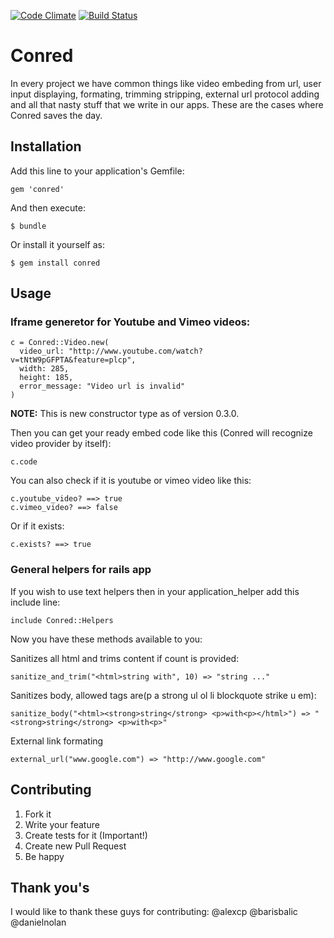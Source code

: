[![Code Climate](https://codeclimate.com/github/janjiss/conred.png)](https://codeclimate.com/github/janjiss/conred)
[![Build Status](https://travis-ci.org/janjiss/conred.png?branch=master)](https://travis-ci.org/janjiss/conred)

# Conred

In every project we have common things like video 
embeding from url, user input displaying, formating, trimming stripping,
external url protocol adding and all that nasty stuff that we write in our apps. 
These are the cases where Conred saves the day. 

## Installation

Add this line to your application's Gemfile:

    gem 'conred'

And then execute:

    $ bundle

Or install it yourself as:

    $ gem install conred

## Usage

### Iframe generetor for Youtube and Vimeo videos:

    c = Conred::Video.new(
      video_url: "http://www.youtube.com/watch?v=tNtW9pGFPTA&feature=plcp", 
      width: 285, 
      height: 185,
      error_message: "Video url is invalid"
    )
    
__NOTE:__ This is new constructor type as of version 0.3.0. 

Then you can get your ready embed code like this (Conred will recognize video provider by itself):
    
    c.code
    
You can also check if it is youtube or vimeo video like this:

    c.youtube_video? ==> true
    c.vimeo_video? ==> false
    
Or if it exists:

    c.exists? ==> true

### General helpers for rails app
    
If you wish to use text helpers then in your application_helper add this include line:

    include Conred::Helpers

Now you have these methods available to you:

Sanitizes all html and trims content if count is provided:
    
    sanitize_and_trim("<html>string with", 10) => "string ..."
    
Sanitizes body, allowed tags are(p a strong ul ol li blockquote strike u em):

    sanitize_body("<html><strong>string</strong> <p>with<p></html>") => "<strong>string</strong> <p>with<p>"
    
External link formating

    external_url("www.google.com") => "http://www.google.com"

## Contributing

1. Fork it
2. Write your feature
3. Create tests for it (Important!)
4. Create new Pull Request
5. Be happy

## Thank you's

I would like to thank these guys for contributing:
@alexcp
@barisbalic
@danielnolan
